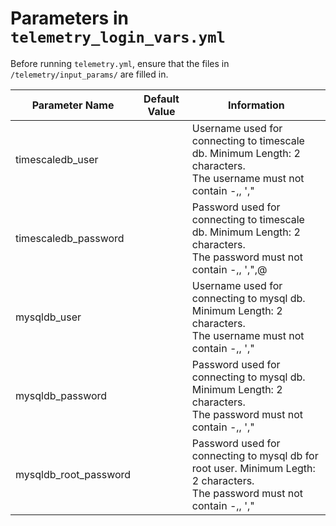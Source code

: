 # Parameters in `telemetry_login_vars.yml`
Before running `telemetry.yml`, ensure that the files in `/telemetry/input_params/` are filled in.


| Parameter Name        | Default Value | Information |
|-----------------------|---------------|-------------|
| timescaledb_user      | 		        |  Username used for connecting to timescale db. Minimum Length: 2 characters. <br> The username must not contain -,\, ',"         |
| timescaledb_password  | 		        |  Password used for connecting to timescale db. Minimum Length: 2 characters. <br> The password must not contain -,\, ',",@          |
| mysqldb_user          | 		        |  Username used for connecting to mysql db. Minimum Length: 2 characters. <br>  The username must not contain -,\, ',"       |
| mysqldb_password      | 		        |  Password used for connecting to mysql db. Minimum Length: 2 characters. <br> The password must not contain -,\, ',"          |
| mysqldb_root_password | 		        |  Password used for connecting to mysql db for root user. Minimum Legth: 2 characters. <br> The password must not contain -,\, ',"        |